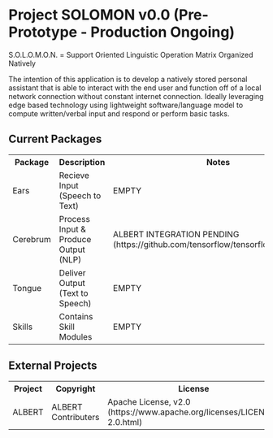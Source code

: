 <h1>Project SOLOMON v0.0 (Pre-Prototype - Production Ongoing)</h1>

S.O.L.O.M.O.N. = Support Oriented Linguistic Operation Matrix Organized Natively

The intention of this application is to develop a natively stored personal assistant that is able to interact with the end user and function off of a local network connection without constant internet connection. Ideally leveraging edge based technology using lightweight software/language model to compute written/verbal input and respond or perform basic tasks.

<h2>Current Packages</h2>
<table>
     <tr>
          <th>Package</th>
          <th>Description</th>
          <th>Notes</th>
     </tr>
     <tr>
          <td>Ears</td>
          <td>Recieve Input (Speech to Text)</td>
          <td>EMPTY</td>
     </tr>
     <tr>
          <td>Cerebrum</td>
          <td>Process Input & Produce Output (NLP)</td>
          <td>ALBERT INTEGRATION PENDING (https://github.com/tensorflow/tensorflow/pull/50934)
     </tr>
     <tr>
          <td>Tongue</td>
          <td>Deliver Output (Text to Speech)</td>
          <td>EMPTY</td>
     </tr>
     <tr>
          <td>Skills</td>
          <td>Contains Skill Modules</td>
          <td>EMPTY</td>
     </tr>
</table>

<h2>External Projects</h2>
<table>
     <tr>
          <th>Project</th>
          <th>Copyright</th>
          <th>License</th>
     </tr>
     <tr>
          <td>ALBERT</td>
          <td>ALBERT Contributers</td>
          <td>Apache License, v2.0 (https://www.apache.org/licenses/LICENSE-2.0.html)</td>
     </tr>
</table>
    
